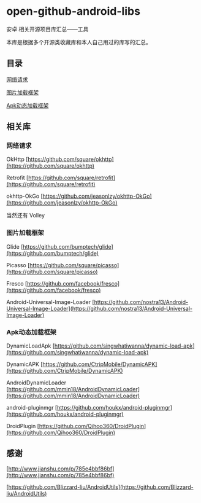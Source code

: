 # open-github-android-libs
安卓 相关开源项目库汇总——工具   

本库是根据多个开源类收藏库和本人自己用过的库写的汇总。

## 目录

[网络请求](#网络请求)

[图片加载框架](#图片加载框架)

[Apk动态加载框架](#Apk动态加载框架)

## 相关库

### 网络请求

OkHttp [https://github.com/square/okhttp](https://github.com/square/okhttp)

Retrofit   [https://github.com/square/retrofit](https://github.com/square/retrofit)

okhttp-OkGo  [https://github.com/jeasonlzy/okhttp-OkGo](https://github.com/jeasonlzy/okhttp-OkGo)

当然还有 Volley 

### 图片加载框架

Glide [https://github.com/bumptech/glide](https://github.com/bumptech/glide)

Picasso [https://github.com/square/picasso](https://github.com/square/picasso)

Fresco  [https://github.com/facebook/fresco](https://github.com/facebook/fresco)

Android-Universal-Image-Loader  [https://github.com/nostra13/Android-Universal-Image-Loader](https://github.com/nostra13/Android-Universal-Image-Loader)

### Apk动态加载框架

DynamicLoadApk [https://github.com/singwhatiwanna/dynamic-load-apk](https://github.com/singwhatiwanna/dynamic-load-apk)

DynamicAPK [https://github.com/CtripMobile/DynamicAPK](https://github.com/CtripMobile/DynamicAPK)

AndroidDynamicLoader [https://github.com/mmin18/AndroidDynamicLoader](https://github.com/mmin18/AndroidDynamicLoader)

android-pluginmgr [https://github.com/houkx/android-pluginmgr](https://github.com/houkx/android-pluginmgr)

DroidPlugin [https://github.com/Qihoo360/DroidPlugin](https://github.com/Qihoo360/DroidPlugin)

## 感谢

[http://www.jianshu.com/p/785e4bbf86bf](http://www.jianshu.com/p/785e4bbf86bf)

[https://github.com/Blizzard-liu/AndroidUtils](https://github.com/Blizzard-liu/AndroidUtils)





